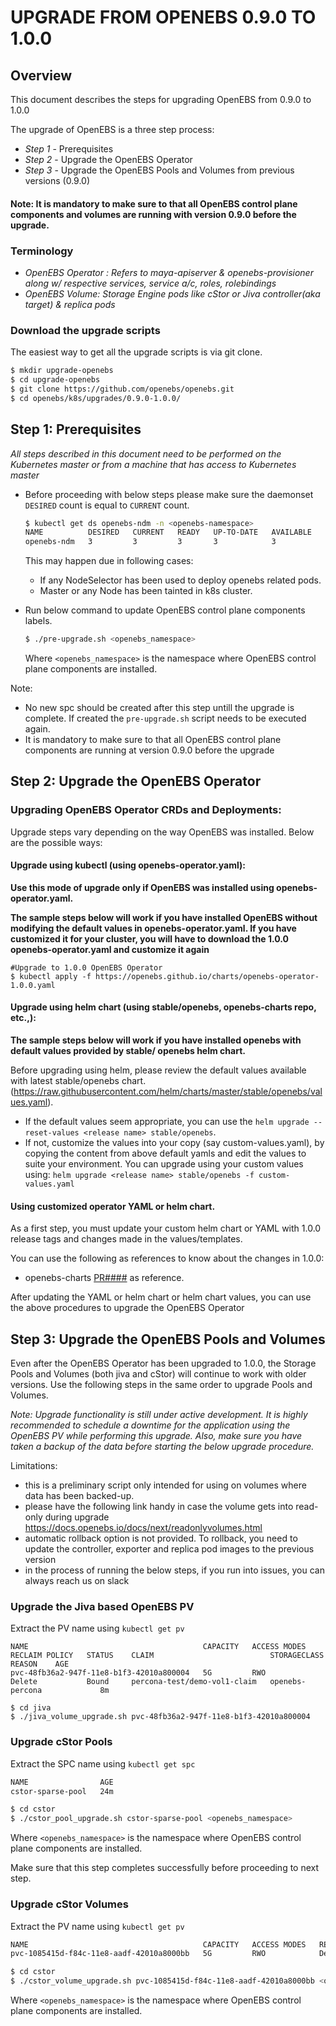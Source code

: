 # UPGRADE FROM OPENEBS 0.9.0 TO 1.0.0

## Overview

This document describes the steps for upgrading OpenEBS from 0.9.0 to 1.0.0

The upgrade of OpenEBS is a three step process:
- *Step 1* - Prerequisites
- *Step 2* - Upgrade the OpenEBS Operator
- *Step 3* - Upgrade the OpenEBS Pools and Volumes from previous versions (0.9.0)

#### Note: It is mandatory to make sure to that all OpenEBS control plane components and volumes are running with version 0.9.0 before the upgrade.

### Terminology
- *OpenEBS Operator : Refers to maya-apiserver & openebs-provisioner along w/ respective services, service a/c, roles, rolebindings*
- *OpenEBS Volume: Storage Engine pods like cStor or Jiva controller(aka target) & replica pods*

### Download the upgrade scripts

The easiest way to get all the upgrade scripts is via git clone.

```sh
$ mkdir upgrade-openebs
$ cd upgrade-openebs
$ git clone https://github.com/openebs/openebs.git
$ cd openebs/k8s/upgrades/0.9.0-1.0.0/
```

## Step 1: Prerequisites

*All steps described in this document need to be performed on the Kubernetes master or from a machine that has access to Kubernetes master*

 - Before proceeding with below steps please make sure the daemonset `DESIRED` count is equal to `CURRENT` count. 
    ```sh
    $ kubectl get ds openebs-ndm -n <openebs-namespace>
    NAME          DESIRED   CURRENT   READY   UP-TO-DATE   AVAILABLE   NODE SELECTOR   AGE
    openebs-ndm   3         3         3       3            3           <none>          7m6s
    ```
    This may happen due in following cases:
   - If any NodeSelector has been used to deploy openebs related pods.
   - Master or any Node has been tainted in k8s cluster.

 - Run below command to update OpenEBS control plane components labels.  
    ```sh
    $ ./pre-upgrade.sh <openebs_namespace>
    ``` 
    Where `<openebs_namespace>` is the namespace where OpenEBS control plane components are installed.

Note:
 - No new spc should be created after this step untill the upgrade is complete. If created the `pre-upgrade.sh` script needs to be executed again. 
 - It is mandatory to make sure to that all OpenEBS control plane components are running at version 0.9.0 before the upgrade


## Step 2: Upgrade the OpenEBS Operator

### Upgrading OpenEBS Operator CRDs and Deployments:

Upgrade steps vary depending on the way OpenEBS was installed. Below are the possible ways:

#### Upgrade using kubectl (using openebs-operator.yaml):

**Use this mode of upgrade only if OpenEBS was installed using openebs-operator.yaml.**

**The sample steps below will work if you have installed OpenEBS without modifying the default values in openebs-operator.yaml. If you have customized it for your cluster, you will have to download the 1.0.0 openebs-operator.yaml and customize it again**

```
#Upgrade to 1.0.0 OpenEBS Operator
$ kubectl apply -f https://openebs.github.io/charts/openebs-operator-1.0.0.yaml
```

#### Upgrade using helm chart (using stable/openebs, openebs-charts repo, etc.,):

**The sample steps below will work if you have installed openebs with default values provided by stable/    openebs helm chart.**

Before upgrading using helm, please review the default values available with latest stable/openebs chart. (https://raw.githubusercontent.com/helm/charts/master/stable/openebs/values.yaml).

- If the default values seem appropriate, you can use the `helm upgrade --reset-values <release name> stable/openebs`.
- If not, customize the values into your copy (say custom-values.yaml), by copying the content from above default yamls and edit the values to suite your environment. You can upgrade using your custom values using:
`helm upgrade <release name> stable/openebs -f custom-values.yaml`

#### Using customized operator YAML or helm chart.
As a first step, you must update your custom helm chart or YAML with 1.0.0 release tags and changes made in the values/templates.

You can use the following as references to know about the changes in 1.0.0:
- openebs-charts [PR####](https://github.com/openebs/openebs/pull/2352) as reference.

After updating the YAML or helm chart or helm chart values, you can use the above procedures to upgrade the OpenEBS Operator

## Step 3: Upgrade the OpenEBS Pools and Volumes

Even after the OpenEBS Operator has been upgraded to 1.0.0, the Storage Pools and Volumes (both jiva and cStor)  will continue to work with older versions. Use the following steps in the same order to upgrade Pools and Volumes.

*Note: Upgrade functionality is still under active development. It is highly recommended to schedule a downtime for the application using the OpenEBS PV while performing this upgrade. Also, make sure you have taken a backup of the data before starting the below upgrade procedure.*

Limitations:
- this is a preliminary script only intended for using on volumes where data has been backed-up.
- please have the following link handy in case the volume gets into read-only during upgrade
  https://docs.openebs.io/docs/next/readonlyvolumes.html
- automatic rollback option is not provided. To rollback, you need to update the controller, exporter and replica pod images to the previous version
- in the process of running the below steps, if you run into issues, you can always reach us on slack


### Upgrade the Jiva based OpenEBS PV

Extract the PV name using `kubectl get pv`

```
NAME                                       CAPACITY   ACCESS MODES   RECLAIM POLICY   STATUS    CLAIM                          STORAGECLASS      REASON    AGE
pvc-48fb36a2-947f-11e8-b1f3-42010a800004   5G         RWO            Delete           Bound     percona-test/demo-vol1-claim   openebs-percona             8m
```

```
$ cd jiva
$ ./jiva_volume_upgrade.sh pvc-48fb36a2-947f-11e8-b1f3-42010a800004
```

### Upgrade cStor Pools

Extract the SPC name using `kubectl get spc`

```sh
NAME                AGE
cstor-sparse-pool   24m
```

```sh
$ cd cstor
$ ./cstor_pool_upgrade.sh cstor-sparse-pool <openebs_namespace>
```
Where `<openebs_namespace>` is the namespace where OpenEBS control plane components are installed.

Make sure that this step completes successfully before proceeding to next step.


### Upgrade cStor Volumes

Extract the PV name using `kubectl get pv`

```sh
NAME                                       CAPACITY   ACCESS MODES   RECLAIM POLICY   STATUS    CLAIM                                  STORAGECLASS           REASON    AGE
pvc-1085415d-f84c-11e8-aadf-42010a8000bb   5G         RWO            Delete           Bound     default/demo-cstor-sparse-vol1-claim   openebs-cstor-sparse             22m
```

```sh
$ cd cstor
$ ./cstor_volume_upgrade.sh pvc-1085415d-f84c-11e8-aadf-42010a8000bb <openebs_namespace>
```
Where `<openebs_namespace>` is the namespace where OpenEBS control plane components are installed.